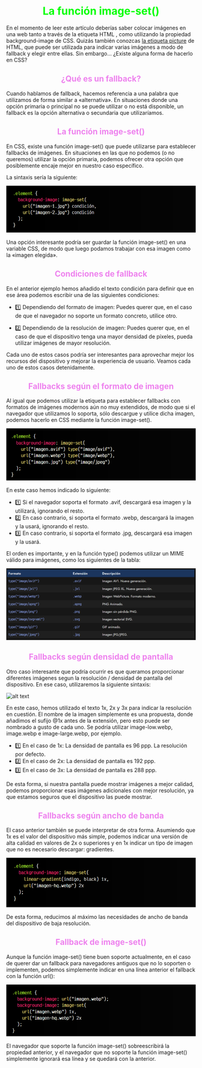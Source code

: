 # <span style="color:lime"><center>La función image-set()</center></span>

En el momento de leer este artículo deberías saber colocar imágenes en una web tanto a través de la etiqueta HTML <img>, como utilizando la propiedad background-image de CSS. Quizás también conozcas [la etiqueta picture](https://lenguajehtml.com/html/multimedia/etiqueta-html-picture/) de HTML, que puede ser utilizada para indicar varias imágenes a modo de fallback y elegir entre ellas. Sin embargo... ¿Existe alguna forma de hacerlo en CSS?

## <span style="color:violet"><center>¿Qué es un fallback?</center></span>
Cuando hablamos de fallback, hacemos referencia a una palabra que utilizamos de forma similar a «alternativa». En situaciones donde una opción primaria o principal no se puede utilizar o no está disponible, un fallback es la opción alternativa o secundaria que utilizaríamos.

## <span style="color:violet"><center>La función image-set()</center></span>
En CSS, existe una función image-set() que puede utilizarse para establecer fallbacks de imágenes. En situaciones en las que no podemos (o no queremos) utilizar la opción primaria, podemos ofrecer otra opción que posiblemente encaje mejor en nuestro caso específico.

La sintaxis sería la siguiente:

![alt text](./imagenes-la-funcion-image-set/image.png)

Una opción interesante podría ser guardar la función image-set() en una variable CSS, de modo que luego podamos trabajar con esa imagen como la «imagen elegida».

## <span style="color:violet"><center>Condiciones de fallback</center></span>
En el anterior ejemplo hemos añadido el texto condición para definir que en ese área podemos escribir una de las siguientes condiciones:

   - 1️⃣ Dependiendo del formato de imagen: Puedes querer que, en el caso de que el navegador no soporte un formato concreto, utilice otro.

   - 2️⃣ Dependiendo de la resolución de imagen: Puedes querer que, en el caso de que el dispositivo tenga una mayor densidad de píxeles, pueda utilizar imágenes de mayor resolución.

Cada uno de estos casos podría ser interesantes para aprovechar mejor los recursos del dispositivo y mejorar la experiencia de usuario. Veamos cada uno de estos casos detenidamente.

## <span style="color:violet"><center>Fallbacks según el formato de imagen</center></span>
Al igual que podemos utilizar la etiqueta <picture> para establecer fallbacks con formatos de imágenes modernos aún no muy extendidos, de modo que si el navegador que utilizamos lo soporta, sólo descargue y utilice dicha imagen, podemos hacerlo en CSS mediante la función image-set().

![alt text](./imagenes-la-funcion-image-set/image-1.png)

En este caso hemos indicado lo siguiente:

   - 1️⃣ Si el navegador soporta el formato .avif, descargará esa imagen y la utilizará, ignorando el resto.
   - 2️⃣ En caso contrario, si soporta el formato .webp, descargará la imagen y la usará, ignorando el resto.
   - 3️⃣ En caso contrario, si soporta el formato .jpg, descargará esa imagen y la usará.

El orden es importante, y en la función type() podemos utilizar un MIME válido para imágenes, como los siguientes de la tabla:

![nu ](./imagenes-la-funcion-image-set/image-2.png)

## <span style="color:violet"><center>Fallbacks según densidad de pantalla</center></span>
Otro caso interesante que podría ocurrir es que queramos proporcionar diferentes imágenes segun la resolución / densidad de pantalla del dispositivo. En ese caso, utilizaremos la siguiente sintaxis:

![alt text](i./imagenes-la-funcion-image-set/mage-3.png)

En este caso, hemos utilizado el texto 1x, 2x y 3x para indicar la resolución en cuestión. El nombre de la imagen simplemente es una propuesta, donde añadimos el sufijo @1x antes de la extensión, pero esto puede ser nombrado a gusto de cada uno. Se podría utilizar image-low.webp, image.webp e image-large.webp, por ejemplo.

   - 1️⃣ En el caso de 1x: La densidad de pantalla es 96 ppp. La resolución por defecto.
   - 2️⃣ En el caso de 2x: La densidad de pantalla es 192 ppp.
   - 3️⃣ En el caso de 3x: La densidad de pantalla es 288 ppp.

De esta forma, si nuestra pantalla puede mostrar imágenes a mejor calidad, podemos proporcionar esas imágenes adicionales con mejor resolución, ya que estamos seguros que el dispositivo las puede mostrar.

## <span style="color:violet"><center>Fallbacks según ancho de banda</center></span>
El caso anterior también se puede interpretar de otra forma. Asumiendo que 1x es el valor del dispositivo más simple, podemos indicar una versión de alta calidad en valores de 2x o superiores y en 1x indicar un tipo de imagen que no es necesario descargar: gradientes.

![alt text](./imagenes-la-funcion-image-set/image-4.png)

De esta forma, reducimos al máximo las necesidades de ancho de banda del dispositivo de baja resolución.

## <span style="color:violet"><center>Fallback de image-set()</center></span>
Aunque la función image-set() tiene buen soporte actualmente, en el caso de querer dar un fallback para navegadores antiguos que no lo soporten o implementen, podemos simplemente indicar en una línea anterior el fallback con la función url():

![alt text](./imagenes-la-funcion-image-set/image-5.png)

El navegador que soporte la función image-set() sobreescribirá la propiedad anterior, y el navegador que no soporte la función image-set() simplemente ignorará esa línea y se quedará con la anterior.
